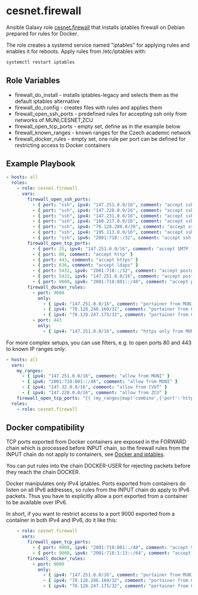 cesnet.firewall
======================

Ansible Galaxy role [cesnet.firewall](https://galaxy.ansible.com/cesnet/firewall) 
that installs iptables firewall on Debian prepared for rules for Docker.

The role creates a systemd service named "iptables" for applying rules and enables it for reboots.
Apply rules from /etc/iptables with:
```bash
systemctl restart iptables
```

Role Variables
--------------
- firewall_do_install - installs iptables-legacy and selects them as the default iptables alternative
- firewall_do_config - creates files with rules and applies them
- firewall_open_ssh_ports - predefined rules for accepting ssh only from networks of MUNI,CESNET,ZCU 
- firewall_open_tcp_ports - empty set, define as in the example below 
- firewall_known_ranges - known ranges for the Czech academic network
- firewall_docker_rules - empty set, one rule per port can be defined for restricting access to Docker containers

Example Playbook
----------------
```yaml
- hosts: all
  roles:
    - role: cesnet.firewall
      vars:
        firewall_open_ssh_ports:
          - { port: "ssh", ipv4: "147.251.0.0/16", comment: "accept ssh from MUNI" }
          - { port: "ssh", ipv4: "147.228.0.0/16", comment: "accept ssh from ZCU" }
          - { port: "ssh", ipv4: "147.231.0.0/16", comment: "accept ssh from CAS" }
          - { port: "ssh", ipv4: "160.217.0.0/16", comment: "accept ssh from JCU" }
          - { port: "ssh", ipv4: "78.128.208.0/20", comment: "accept ssh from CESNET" }
          - { port: "ssh", ipv4: "195.113.0.0/16", comment: "accept ssh from CESNET" }
          - { port: "ssh", ipv6: "2001:718::/32", comment: "accept ssh from CESNET provider" } 
        firewall_open_tcp_ports:
          - { port: 25, ipv4: "147.251.0.0/16", comment: "accept SMTP from MUNI" }
          - { port: 80, comment: "accept http" }
          - { port: 443, comment: "accept https" }
          - { port: 636, comment: "accept ldaps" }
          - { port: 5432, ipv6: "2001:718::/32", comment: "accept postgres from CESNET" }
          - { port: 5432, ipv6: "147.251.0.0/16", comment: "accept postgres from MUNI" }
          - { port: 9000, ipv6: "2001:718:801::/48", comment: "accept portainer from MUNI" }
        firewall_docker_rules:
          - port: 9000
            only:
              - { ipv4: "147.251.0.0/16", comment: "portainer from MUNI"}
              - { ipv4: "78.128.246.160/32", comment: "portainer from CESNET eduVPN" }
              - { ipv4: "78.128.247.175/32", comment: "portainer from CESNET eduVPN" }
          - port: 443
            only:
              - { ipv4: "147.251.0.0/16", comment: "https only from MUNI" }
```
For more complex setups, you can use filters, e.g. to open ports 80 and 443 to known IP ranges only:
```yaml
- hosts: all
  vars:
    my_ranges:
      - { ipv4: "147.251.0.0/16", comment: "allow from MUNI" }
      - { ipv6: "2001:718:801::/48", comment: "allow from MUNI" }
      - { ipv4: "147.32.0.0/16", comment: "allow from CVUT" }
      - { ipv4: "147.228.0.0/16", comment: "allow from ZCU" }
    firewall_open_tcp_ports: "{{ (my_ranges|map('combine',{'port':'http'})|list) + (my_ranges|map('combine',{'port':'https'})|list) }}"
  roles:
    - role: cesnet.firewall

```

Docker compatibility
------
TCP ports exported from Docker containers are exposed in the FORWARD chain which
is processed before INPUT chain, so the firewall rules from the INPUT chain do not apply to containers,
see [Docker and iptables](https://docs.docker.com/network/iptables/).

You can put rules into the chain DOCKER-USER for rejecting packets before they reach the chain DOCKER.

Docker manipulates only IPv4 iptables. Ports exported from containers do listen on all IPv6 addresses, so
rules from the INPUT chain do apply to IPv6 packets. Thus you have to explicitly allow a port exported
from a container to be available over IPv6.

In short, if you want to restrict access to a port 9000 exported from a container in both IPv4 and IPv6,
do it like this:
```yaml
    - role: cesnet.firewall
      vars:
        firewall_open_tcp_ports:
          - { port: 9000, ipv6: "2001:718:801::/48", comment: "accept 9000 only from MUNI over IPv6" }
          - { port: 9000, ipv6: "2001:718:1:13::/64", comment: "accept 9000 only from CESNET VPN over IPv6" } 
        firewall_docker_rules:
          - port: 9000
            only:
              - { ipv4: "147.251.0.0/16", comment: "portainer from MUNI"}
              - { ipv4: "78.128.246.160/32", comment: "portainer from CESNET eduVPN" }
              - { ipv4: "78.128.247.175/32", comment: "portainer from CESNET eduVPN" }
```